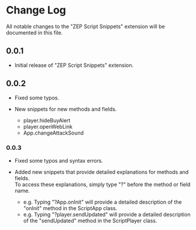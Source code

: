 # Change Log

All notable changes to the "ZEP Script Snippets" extension will be documented in this file.

## 0.0.1

* Initial release of "ZEP Script Snippets" extension.

## 0.0.2

* Fixed some typos.
* New snippets for new methods and fields.

    * player.hideBuyAlert
    * player.openWebLink
    * App.changeAttackSound

### 0.0.3

* Fixed some typos and syntax errors.
* Added new snippets that provide detailed explanations for methods and fields.<br>
To access these explanations, simply type "?" before the method or field name.

    * e.g. Typing "?App.onInit" will provide a detailed description of the "onInit" method in the ScriptApp class.
    * e.g. Typing "?player.sendUpdated" will provide a detailed description of the "sendUpdated" method in the ScriptPlayer class.